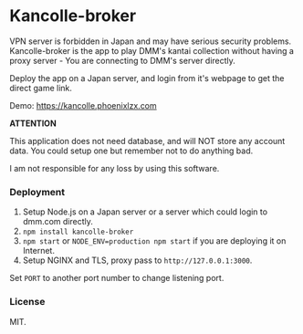 Kancolle-broker
===============

VPN server is forbidden in Japan and may have serious security problems. Kancolle-broker is the app to play DMM's kantai collection without having a proxy server - You are connecting to DMM's server directly.

Deploy the app on a Japan server, and login from it's webpage to get the direct game link.

Demo: https://kancolle.phoenixlzx.com

**ATTENTION**

This application does not need database, and will NOT store any account data. You could setup one but remember not to do anything bad.

I am not responsible for any loss by using this software.

### Deployment

1. Setup Node.js on a Japan server or a server which could login to dmm.com directly.
2. `npm install kancolle-broker`
3. `npm start` or `NODE_ENV=production npm start` if you are deploying it on Internet.
4. Setup NGINX and TLS, proxy pass to `http://127.0.0.1:3000`.

Set `PORT` to another port number to change listening port.

### License

MIT.
